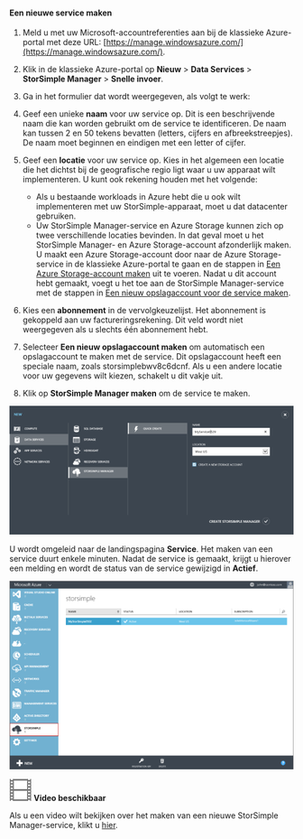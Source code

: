 <!--author=alkohli last changed:01/14/2016-->


#### Een nieuwe service maken

1. Meld u met uw Microsoft-accountreferenties aan bij de klassieke Azure-portal met deze URL: [https://manage.windowsazure.com/](https://manage.windowsazure.com/).

2. Klik in de klassieke Azure-portal op **Nieuw** > **Data Services** > **StorSimple Manager** > **Snelle invoer**.

3. Ga in het formulier dat wordt weergegeven, als volgt te werk:
  1. Geef een unieke **naam** voor uw service op. Dit is een beschrijvende naam die kan worden gebruikt om de service te identificeren. De naam kan tussen 2 en 50 tekens bevatten (letters, cijfers en afbreekstreepjes). De naam moet beginnen en eindigen met een letter of cijfer.
  2. Geef een **locatie** voor uw service op. Kies in het algemeen een locatie die het dichtst bij de geografische regio ligt waar u uw apparaat wilt implementeren. U kunt ook rekening houden met het volgende: 
     
        - Als u bestaande workloads in Azure hebt die u ook wilt implementeren met uw StorSimple-apparaat, moet u dat datacenter gebruiken.
        - Uw StorSimple Manager-service en Azure Storage kunnen zich op twee verschillende locaties bevinden. In dat geval moet u het StorSimple Manager- en Azure Storage-account afzonderlijk maken. U maakt een Azure Storage-account door naar de Azure Storage-service in de klassieke Azure-portal te gaan en de stappen in [Een Azure Storage-account maken](storage-create-storage-account.md#create-a-storage-account) uit te voeren. Nadat u dit account hebt gemaakt, voegt u het toe aan de StorSimple Manager-service met de stappen in [Een nieuw opslagaccount voor de service maken](storsimple-deployment-walkthrough.md#configure-a-new-storage-account-for-the-service).
         
  3. Kies een **abonnement** in de vervolgkeuzelijst. Het abonnement is gekoppeld aan uw factureringsrekening. Dit veld wordt niet weergegeven als u slechts één abonnement hebt.
  4. Selecteer **Een nieuw opslagaccount maken** om automatisch een opslagaccount te maken met de service. Dit opslagaccount heeft een speciale naam, zoals storsimplebwv8c6dcnf. Als u een andere locatie voor uw gegevens wilt kiezen, schakelt u dit vakje uit. 
  5. Klik op **StorSimple Manager maken** om de service te maken.

   ![StorSimple Manager maken](./media/storsimple-create-new-service/HCS_CreateAService-include.png)

  U wordt omgeleid naar de landingspagina **Service**. Het maken van een service duurt enkele minuten. Nadat de service is gemaakt, krijgt u hierover een melding en wordt de status van de service gewijzigd in **Actief**.
 
   ![Service maken](./media/storsimple-create-new-service/HCS_StorSimpleManagerServicePage-include.png)

![Video beschikbaar](./media/storsimple-create-new-service/Video_icon.png) **Video beschikbaar**

Als u een video wilt bekijken over het maken van een nieuwe StorSimple Manager-service, klikt u [hier](https://azure.microsoft.com/documentation/videos/create-a-storsimple-manager-service/).


<!--HONumber=Jun16_HO2-->


